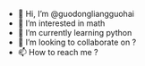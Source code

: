 - 👋 Hi, I’m @guodongliangguohai
- 👀 I’m interested in math
- 🌱 I’m currently learning python
- 💞️ I’m looking to collaborate on ?
- 📫 How to reach me ?

<!---
guodongliangguohai/guodongliangguohai is a ✨ special ✨ repository because its `README.md` (this file) appears on your GitHub profile.
You can click the Preview link to take a look at your changes.
--->
